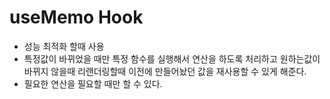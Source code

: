 # useMemo Hook

- 성능 최적화 할때 사용
- 특정값이 바뀌었을 때만 특정 함수를 실행해서 연산을 하도록 처리하고 원하는값이 바뀌지 않을때 리랜더링할때 이전에 만들어놨던 값을 재사용할 수 있게 해준다.
- 필요한 연산을 필요할 때만 할 수 있다.